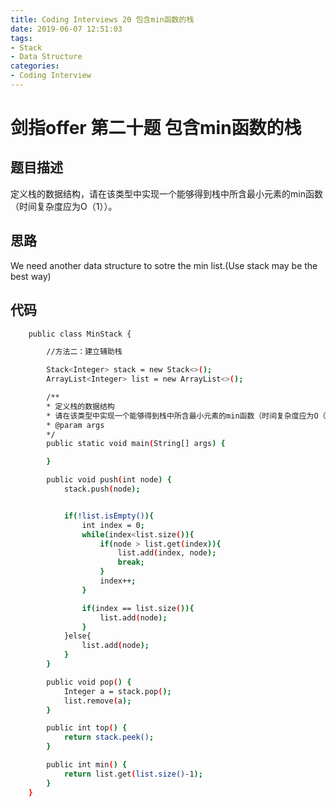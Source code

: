 ```yaml
---
title: Coding Interviews 20 包含min函数的栈
date: 2019-06-07 12:51:03
tags:
- Stack
- Data Structure
categories: 
- Coding Interview
---
```

# 剑指offer 第二十题 包含min函数的栈

## 题目描述
定义栈的数据结构，请在该类型中实现一个能够得到栈中所含最小元素的min函数（时间复杂度应为O（1））。

<!--more-->
## 思路
We need another data structure to sotre the min list.(Use stack may be the best way)

## 代码
``` bash
    public class MinStack {

        //方法二：建立辅助栈

        Stack<Integer> stack = new Stack<>();
        ArrayList<Integer> list = new ArrayList<>();

        /**
        * 定义栈的数据结构
        * 请在该类型中实现一个能够得到栈中所含最小元素的min函数（时间复杂度应为O（1））。
        * @param args
        */
        public static void main(String[] args) {

        }

        public void push(int node) {
            stack.push(node);


            if(!list.isEmpty()){
                int index = 0;
                while(index<list.size()){
                    if(node > list.get(index)){
                        list.add(index, node);
                        break;
                    }
                    index++;
                }

                if(index == list.size()){
                    list.add(node);
                }
            }else{
                list.add(node);
            }
        }

        public void pop() {
            Integer a = stack.pop();
            list.remove(a);
        }

        public int top() {
            return stack.peek();
        }

        public int min() {
            return list.get(list.size()-1);
        }
    }

```
